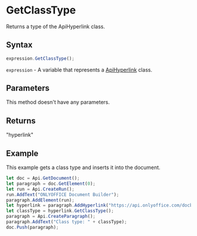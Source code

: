 # GetClassType

Returns a type of the ApiHyperlink class.

## Syntax

```javascript
expression.GetClassType();
```

`expression` - A variable that represents a [ApiHyperlink](../ApiHyperlink.md) class.

## Parameters

This method doesn't have any parameters.

## Returns

"hyperlink"

## Example

This example gets a class type and inserts it into the document.

```javascript editor-
let doc = Api.GetDocument();
let paragraph = doc.GetElement(0);
let run = Api.CreateRun();
run.AddText("ONLYOFFICE Document Builder");
paragraph.AddElement(run);
let hyperlink = paragraph.AddHyperlink("https://api.onlyoffice.com/docbuilder/basic");
let classType = hyperlink.GetClassType();
paragraph = Api.CreateParagraph();
paragraph.AddText("Class type: " + classType);
doc.Push(paragraph);
```
